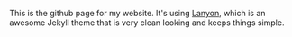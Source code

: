 This is the github page for my website. It's using [Lanyon](https://github.com/poole/lanyon), which is an awesome Jekyll theme that is very clean looking and keeps things simple.
